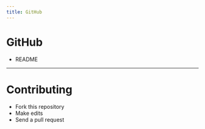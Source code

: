 ```yaml
---
title: GitHub
---
```


# GitHub


- README

---

# Contributing

- Fork this repository
- Make edits
- Send a pull request
